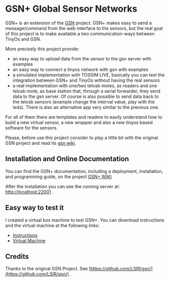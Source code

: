 # GSN+ Global Sensor Networks

GSN+ is an extension of the [GSN](https://github.com/LSIR/gsn) project.
GSN+ makes easy to send a message/command from the web interface to the sensors, but the real goal of this project is to make available a two communication-ways between TinyOs and GSN.

More precisely this project provide:
- an easy way to upload data from the sensor to the gsn server with examples
- an easy way to connect a tinyos network with gsn with examples
- a simulated implementation with TOSSIM LIVE, basically you can test the integration between GSN+ and TinyOs without having the real sensors
- a real implementation with one/two telosb motes, as readers and one telosb mote, as base station that, through a serial forwarder, they send data to the gsn server. Of course is also possible to send data back to the telosb sensors (example change the interval value, play with the leds). 
There is also an alternative app very similar to the previous one.

For all of them there are templates and readme to easily understand how to build a new virtual sensor, a new wrapper and also a new tinyos based software for the sensors. 

Please, before use this project consider to play a little bit with the original GSN project and read its [gsn wiki](https://github.com/LSIR/gsn/wiki). 

## Installation and Online Documentation

You can find the GSN+ documentation, including a deployment, installation, and programming
guide, on the project [GSN+ WIKI](https://github.com/alessiodimichelangeli/gsnplus/wiki).

After the installation you can see the running server at: [http://localhost:22001](http://localhost:22001) .

## Easy way to test it

I created a virtual box machine to test GSN+. You can download instructions and the virtual machine at the following links:
- [Instructions](https://dl.dropboxusercontent.com/u/4915790/GSNPLUSvb/Instructions.pdf)
- [Virtual Machine](https://dl.dropboxusercontent.com/u/4915790/GSNPLUSvb/GSNPLUS%20clone.vdi.rar)

## Credits

Thanks to the original GSN Project.
See [https://github.com/LSIR/gsn/](https://github.com/LSIR/gsn/) .

